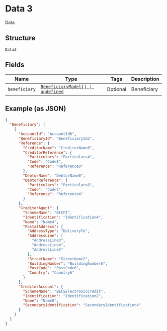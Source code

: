 
# Data 3

Data

## Structure

`Data3`

## Fields

| Name | Type | Tags | Description |
|  --- | --- | --- | --- |
| `beneficiary` | [`BeneficiaryModel[] \| undefined`](../../doc/models/beneficiary-model.md) | Optional | Beneficiary |

## Example (as JSON)

```json
{
  "Beneficiary": [
    {
      "AccountId": "AccountId6",
      "BeneficiaryId": "BeneficiaryId2",
      "Reference": {
        "CreditorName": "CreditorName6",
        "CreditorReference": {
          "Particulars": "Particulars4",
          "Code": "Code8",
          "Reference": "Reference0"
        },
        "DebtorName": "DebtorName0",
        "DebtorReference": {
          "Particulars": "Particulars8",
          "Code": "Code2",
          "Reference": "Reference4"
        }
      },
      "CreditorAgent": {
        "SchemeName": "BICFI",
        "Identification": "Identification4",
        "Name": "Name4",
        "PostalAddress": {
          "AddressType": "DeliveryTo",
          "AddressLine": [
            "AddressLine3",
            "AddressLine4",
            "AddressLine5"
          ],
          "StreetName": "StreetName2",
          "BuildingNumber": "BuildingNumber6",
          "PostCode": "PostCode6",
          "Country": "Country6"
        }
      },
      "CreditorAccount": {
        "SchemeName": "BECSElectronicCredit",
        "Identification": "Identification2",
        "Name": "Name8",
        "SecondaryIdentification": "SecondaryIdentification4"
      }
    }
  ]
}
```

